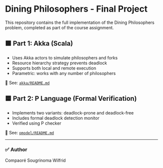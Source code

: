 # Dining Philosophers - Final Project

This repository contains the full implementation of the Dining Philosophers problem, completed as part of the course assignment.

## 🟩 Part 1: Akka (Scala)
- Uses Akka actors to simulate philosophers and forks
- Resource hierarchy strategy prevents deadlock
- Supports both local and remote execution
- Parametric: works with any number of philosophers

📁 See: [`akka/README.md`](./akka/README.md)

## 🟦 Part 2: P Language (Formal Verification)
- Implements two variants: deadlock-prone and deadlock-free
- Includes formal deadlock detection monitor
- Verified using P checker

📁 See: [`pmodel/README.md`](./pmodel/README.md)

---

### ✅ Author

Compaoré Sougrinoma Wilfrid  

